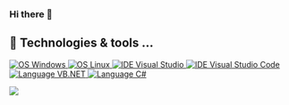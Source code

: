 ### Hi there 👋
<!--<a href="https://twitter.com/hack1exe" target="_blank">
  <img alt="@dhack1exe | Twitter" height="30px" src="https://img.shields.io/twitter/follow/hack1exe?label=hack1exe&logo=twitter&style=for-the-badge" />
</a> -->

## 🔧 Technologies & tools ...

<a href="https://twitter.com/hack1exe" target="_blank">
  <img alt="OS Windows" src="https://img.shields.io/badge/OS-Windows-informational?style=for-the-badge&logo=Windows&logoColor=white&color=6e33ba" />
</a> 
<a href="https://twitter.com/hack1exe" target="_blank">
  <img alt="OS Linux" src="https://img.shields.io/badge/OS-Linux-informational?style=for-the-badge&logo=Linux&logoColor=white&color=6e33ba" />
</a> 
<a href="https://twitter.com/hack1exe" target="_blank">
  <img alt="IDE Visual Studio" src="https://img.shields.io/badge/IDE-Visual%20Studio-informational?style=for-the-badge&logo=visual-studio-code&logoColor=white&color=6e33ba" />
</a> 
<a href="https://twitter.com/hack1exe" target="_blank">
  <img alt="IDE Visual Studio Code" src="https://img.shields.io/badge/IDE-VScode-informational?style=for-the-badge&logo=visual-studio-code&logoColor=white&color=6e33ba" />
</a> 
<a href="https://twitter.com/hack1exe" target="_blank">
  <img alt="Language VB.NET" src="https://img.shields.io/badge/Language-vb.net-informational?style=for-the-badge&logo=vb.net&logoColor=white&color=6e33ba" />
</a> 
<a href="https://twitter.com/hack1exe" target="_blank">
  <img alt="Language C#" src="https://img.shields.io/badge/Language-C%23-informational?style=for-the-badge&logo=csharp&logoColor=white&color=6e33ba" />
</a> 




<p>
  <a href="https://github.com/HACK1EXE">
    <img align="center" src="https://github-readme-stats.vercel.app/api?username=hack1exe&show_icons=true&hide=contribs,prs&theme=transparent&title_color=268bd2&icon_color=00AEFF&text_color=60C000"  />
  </a>
</p>


<!-- Resources -->
<!-- Icons: https://simpleicons.org/ -->
<!-- GitHub Stats: https://github.com/anuraghazra/github-readme-stats b58900 859900-->
<!-- Emojis: https://emojipedia.org/emoji/ -->
<!-- HTML Emojis: https://www.fileformat.info/index.htm -->
<!-- Shields: https://shields.io/ -->
<!-- Awesome GitHub Profile README: https://github.com/abhisheknaiidu/awesome-github-profile-readme -->
<!--
**HACK1EXE/HACK1EXE** is a ✨ _special_ ✨ repository because its `README.md` (this file) appears on your GitHub profile.

Here are some ideas to get you started:

- 🔭 I’m currently working on ...
- 🌱 I’m currently learning ...
- 👯 I’m looking to collaborate on ...
- 🤔 I’m looking for help with ...
- 💬 Ask me about ...
- 📫 How to reach me: ...
- 😄 Pronouns: ...
- ⚡ Fun fact: ...
-->
